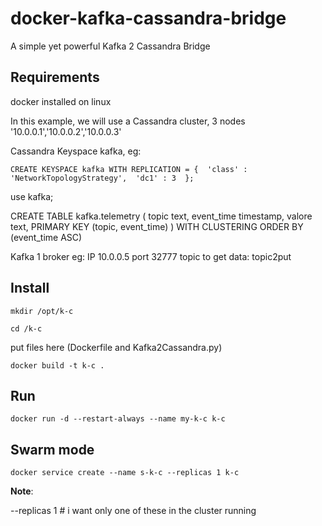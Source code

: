# docker-kafka-cassandra-bridge
A simple yet powerful Kafka 2 Cassandra Bridge

## Requirements

docker installed on linux

In this example, we will use a Cassandra cluster, 3 nodes '10.0.0.1','10.0.0.2','10.0.0.3'

Cassandra Keyspace kafka, eg:

`CREATE KEYSPACE kafka
  WITH REPLICATION = { 
   'class' : 'NetworkTopologyStrategy', 
   'dc1' : 3 
  };`
  
  use kafka;
  
 CREATE TABLE kafka.telemetry (
    topic text,
    event_time timestamp,
    valore text,
    PRIMARY KEY (topic, event_time)
) WITH CLUSTERING ORDER BY (event_time ASC)

Kafka 1 broker eg: IP 10.0.0.5 port 32777 topic to get data: topic2put

## Install

`mkdir /opt/k-c`

`cd /k-c`

put files here (Dockerfile and Kafka2Cassandra.py)

`docker build -t k-c .`

## Run

`docker run -d --restart-always --name my-k-c k-c`

## Swarm mode

`docker service create --name s-k-c --replicas 1 k-c`

**Note**:

--replicas 1 # i want only one of these in the cluster running


